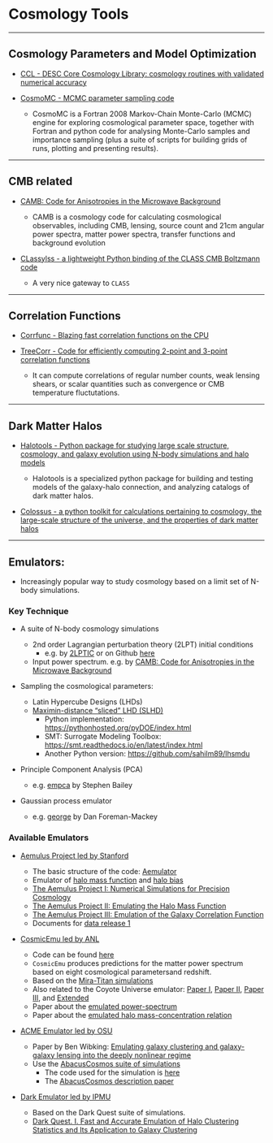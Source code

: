 # Cosmology Tools

----

## Cosmology Parameters and Model Optimization

* [CCL - DESC Core Cosmology Library: cosmology routines with validated numerical accuracy](https://github.com/LSSTDESC/CCL)

* [CosmoMC - MCMC parameter sampling code](https://github.com/cmbant/CosmoMC)
	- CosmoMC is a Fortran 2008 Markov-Chain Monte-Carlo (MCMC) engine for exploring cosmological parameter space, together with Fortran and python code for analysing Monte-Carlo samples and importance sampling (plus a suite of scripts for building grids of runs, plotting and presenting results).

----

## CMB related

* [CAMB: Code for Anisotropies in the Microwave Background](https://github.com/cmbant/CAMB)
	- CAMB is a cosmology code for calculating cosmological observables, including CMB, lensing, source count and 21cm angular power spectra, matter power spectra, transfer functions and background evolution

* [CLassylss - a lightweight Python binding of the CLASS CMB Boltzmann code](https://github.com/nickhand/classylss)
	- A very nice gateway to `CLASS`

----

## Correlation Functions

* [Corrfunc - Blazing fast correlation functions on the CPU](https://github.com/manodeep/Corrfunc)

* [TreeCorr - Code for efficiently computing 2-point and 3-point correlation functions](https://github.com/rmjarvis/TreeCorr)
	- It can compute correlations of regular number counts, weak lensing shears, or scalar quantities such as convergence or CMB temperature fluctutations. 

----

## Dark Matter Halos

* [Halotools - Python package for studying large scale structure, cosmology, and galaxy evolution using N-body simulations and halo models](https://github.com/astropy/halotools)
	- Halotools is a specialized python package for building and testing models of the galaxy-halo connection, and analyzing catalogs of dark matter halos.

* [Colossus - a python toolkit for calculations pertaining to cosmology, the large-scale structure of the universe, and the properties of dark matter halos](http://www.benediktdiemer.com/code/colossus/)

----

## Emulators: 

* Increasingly popular way to study cosmology based on a limit set of N-body simulations.

### Key Technique

* A suite of N-body cosmology simulations
	- 2nd order Lagrangian perturbation theory (2LPT) initial conditions
		* e.g. by [2LPTIC](http://cosmo.nyu.edu/roman/2LPT/) or on Github [here](https://github.com/manodeep/2LPTic)
	- Input power spectrum. e.g. by [CAMB: Code for Anisotropies in the Microwave Background](https://camb.info)

* Sampling the cosmological parameters:
	- Latin Hypercube Designs (LHDs)
	- [Maximin-distance “sliced” LHD (SLHD)](https://www.asc.ohio-state.edu/statistics/comp_exp/jour.club/optimal_sliced_lhd_ba2015.pdf)
    	- Python implementation: https://pythonhosted.org/pyDOE/index.html
    	- SMT: Surrogate Modeling Toolbox: https://smt.readthedocs.io/en/latest/index.html
    	- Another Python version: https://github.com/sahilm89/lhsmdu	

* Principle Component Analysis (PCA)
	- e.g. [empca](https://github.com/sbailey/empca) by Stephen Bailey

* Gaussian process emulator
	- e.g. [george](http://dfm.io/george/current/) by Dan Foreman-Mackey

### Available Emulators

- [Aemulus Project led by Stanford](https://aemulusproject.github.io)
	* The basic structure of the code: [Aemulator](https://github.com/AemulusProject/Aemulator)
	* Emulator of [halo mass function](https://github.com/AemulusProject/hmf_emulator) and [halo bias](https://github.com/AemulusProject/bias_emulator)
	* [The Aemulus Project I: Numerical Simulations for Precision Cosmology](https://arxiv.org/abs/1804.05865)
	* [The Aemulus Project II: Emulating the Halo Mass Function](https://arxiv.org/abs/1804.05866)
	* [The Aemulus Project III: Emulation of the Galaxy Correlation Function](https://arxiv.org/abs/1804.05867)
	* Documents for [data release 1](https://aemulus-data.readthedocs.io/en/latest/)
	
- [CosmicEmu led by ANL](http://www.hep.anl.gov/cosmology/CosmicEmu/emu.html)
	* Code can be found [here](https://github.com/lanl/CosmicEmu)
	* `CosmicEmu` produces predictions for the matter power spectrum based on eight cosmological parametersand redshift.
	* Based on the [Mira-Titan simulations](https://arxiv.org/abs/1508.02654)
	* Also related to the Coyote Universe emulator: [Paper I](https://arxiv.org/abs/0812.1052), [Paper II](https://arxiv.org/abs/0902.0429), [Paper III](https://arxiv.org/abs/0912.4490), and [Extended](https://arxiv.org/abs/1304.7849)
	* Paper about the [emulated power-spectrum](https://arxiv.org/abs/1311.6444)
	* Paper about the [emulated halo mass-concentration relation](https://arxiv.org/abs/1210.1576)
	
- [ACME Emulator led by OSU]()
	* Paper by Ben Wibking: [Emulating galaxy clustering and galaxy-galaxy lensing into the deeply nonlinear regime](http://adsabs.harvard.edu/doi/10.1093/mnras/sty2258)
	* Use the [AbacusCosmos suite of simulations](https://lgarrison.github.io/AbacusCosmos/)
		- The code used for the simulation is [here](https://github.com/lgarrison/AbacusCosmos)
		- The [AbacusCosmos description paper](https://arxiv.org/abs/1712.05768)
	
- [Dark Emulator led by IPMU]()
	* Based on the Dark Quest suite of simulations.
	* [Dark Quest. I. Fast and Accurate Emulation of Halo Clustering Statistics and Its Application to Galaxy Clustering](http://adsabs.harvard.edu/abs/2018arXiv181109504N)
	
